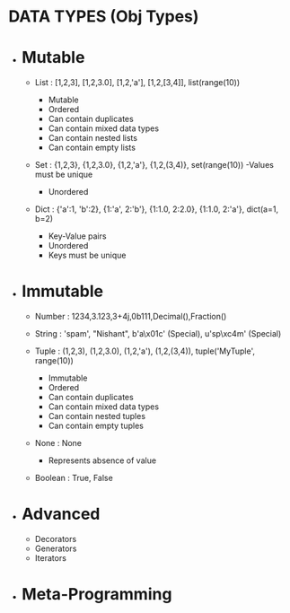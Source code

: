 # DATA TYPES (Obj Types)

- # Mutable
    - List : [1,2,3], [1,2,3.0], [1,2,'a'], [1,2,[3,4]], list(range(10))
        - Mutable
        - Ordered
        - Can contain duplicates
        - Can contain mixed data types
        - Can contain nested lists
        - Can contain empty lists

    

    - Set : {1,2,3}, {1,2,3.0}, {1,2,'a'}, {1,2,(3,4)}, set(range(10))
        -Values must be unique
        - Unordered
        

    - Dict : {'a':1, 'b':2}, {1:'a', 2:'b'}, {1:1.0, 2:2.0}, {1:1.0, 2:'a'}, dict(a=1, b=2)
        - Key-Value pairs
        - Unordered
        - Keys must be unique

- # Immutable
    - Number : 1234,3.123,3+4j,0b111,Decimal(),Fraction()

    - String : 'spam', "Nishant", b'a\x01c' (Special), u'sp\xc4m' <Unicode> (Special)

    - Tuple : (1,2,3), (1,2,3.0), (1,2,'a'), (1,2,(3,4)), tuple('MyTuple', range(10))
        - Immutable
        - Ordered
        - Can contain duplicates
        - Can contain mixed data types
        - Can contain nested tuples
        - Can contain empty tuples

    - None : None 
        - Represents absence of value

    - Boolean : True, False

- # Advanced
    - Decorators
    - Generators
    - Iterators

- # Meta-Programming
